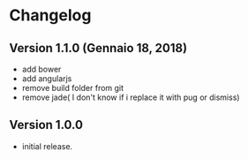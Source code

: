 # Changelog

## Version 1.1.0 (Gennaio 18, 2018)
- add bower
- add angularjs
- remove build folder from git
- remove jade( I don't know if i replace it with pug or dismiss)

## Version 1.0.0
- initial release.